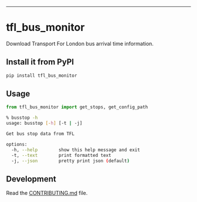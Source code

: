 ---
# tfl_bus_monitor


Download Transport For London bus arrival time information.

## Install it from PyPI

```bash
pip install tfl_bus_monitor
```

## Usage

```py
from tfl_bus_monitor import get_stops, get_config_path

```

```bash
% busstop -h
usage: busstop [-h] [-t | -j]

Get bus stop data from TFL

options:
  -h, --help        show this help message and exit
  -t, --text        print formatted text
  -j, --json        pretty print json (default)
```

## Development

Read the [CONTRIBUTING.md](CONTRIBUTING.md) file.

